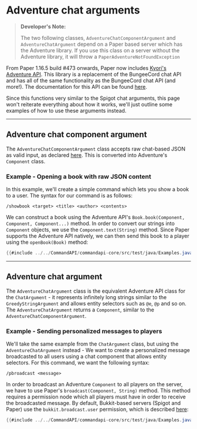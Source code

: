 # Adventure chat arguments

> **Developer's Note:**
>
> The two following classes, `AdventureChatComponentArgument` and `AdventureChatArgument` depend on a Paper based server which has the Adventure library. If you use this class on a server without the Adventure library, it will throw a `PaperAdventureNotFoundException`

From Paper 1.16.5 build #473 onwards, Paper now includes [Kyori's Adventure API](https://github.com/KyoriPowered/adventure-platform). This library is a replacement of the BungeeCord chat API and has all of the same functionality as the BungeeCord chat API (and more!). The documentation for this API can be found [here](https://docs.adventure.kyori.net/index.html).

Since this functions very similar to the Spigot chat arguments, this page won't reiterate everything about how it works, we'll just outline some examples of how to use these arguments instead.

-----

## Adventure chat component argument

The `AdventureChatComponentArgument` class accepts raw chat-based JSON as valid input, as declared [here](https://minecraft.gamepedia.com/Raw_JSON_text_format). This is converted into Adventure's `Component` class.

<div class="example">

### Example - Opening a book with raw JSON content

In this example, we'll create a simple command which lets you show a book to a user. The syntax for our command is as follows:

```mccmd
/showbook <target> <title> <author> <contents>
```

We can construct a book using the Adventure API's `Book.book(Component, Component, Component...)` method. In order to convert our strings into `Component` objects, we use the `Component.text(String)` method. Since Paper supports the Adventure API natively, we can then send this book to a player using the `openBook(Book)` method:

```java
{{#include ../../CommandAPI/commandapi-core/src/test/java/Examples.java:ArgumentAdventureChatComponent}}
```

</div>

-----

## Adventure chat argument

The `AdventureChatArgument` class is the equivalent Adventure API class for the `ChatArgument` - it represents infinitely long strings similar to the `GreedyStringArgument` and allows entity selectors such as `@e`, `@p` and so on. The `AdventureChatArgument` returns a `Component`, similar to the `AdventureChatComponentArgument`.

<div class="example">

### Example - Sending personalized messages to players

We'll take the same example from the `ChatArgument` class, but using the `AdventureChatArgument` instead - We want to create a personalized message broadcasted to all users using a chat component that allows entity selectors. For this command, we want the following syntax:

```mccmd
/pbroadcast <message>
```

In order to broadcast an Adventure `Component` to all players on the server, we have to use Paper's `broadcast(Component, String)` method. This method requires a permission node which all players must have in order to receive the broadcasted message. By default, Bukkit-based servers (Spigot and Paper) use the `bukkit.broadcast.user` permission, which is described [here](https://bukkit.fandom.com/wiki/CraftBukkit_Commands#Additional_Permissions):

```java
{{#include ../../CommandAPI/commandapi-core/src/test/java/Examples.java:ArgumentAdventureChat}}
```

</div>

